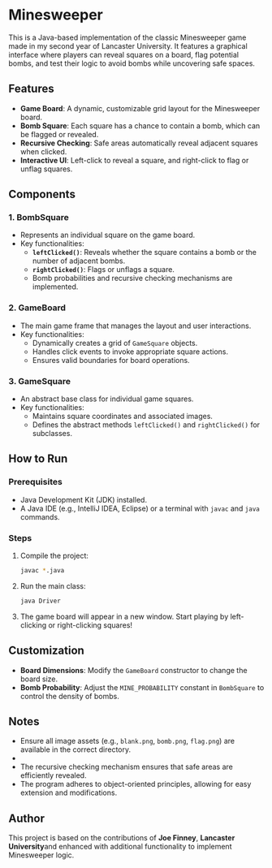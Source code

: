 # Minesweeper

This is a Java-based implementation of the classic Minesweeper game made in my second year of Lancaster University. It features a graphical interface where players can reveal squares on a board, flag potential bombs, and test their logic to avoid bombs while uncovering safe spaces.

## Features

- **Game Board**: A dynamic, customizable grid layout for the Minesweeper board.
- **Bomb Square**: Each square has a chance to contain a bomb, which can be flagged or revealed.
- **Recursive Checking**: Safe areas automatically reveal adjacent squares when clicked.
- **Interactive UI**: Left-click to reveal a square, and right-click to flag or unflag squares.

## Components

### 1. **BombSquare**
- Represents an individual square on the game board.
- Key functionalities:
  - **`leftClicked()`**: Reveals whether the square contains a bomb or the number of adjacent bombs.
  - **`rightClicked()`**: Flags or unflags a square.
  - Bomb probabilities and recursive checking mechanisms are implemented.

### 2. **GameBoard**
- The main game frame that manages the layout and user interactions.
- Key functionalities:
  - Dynamically creates a grid of `GameSquare` objects.
  - Handles click events to invoke appropriate square actions.
  - Ensures valid boundaries for board operations.

### 3. **GameSquare**
- An abstract base class for individual game squares.
- Key functionalities:
  - Maintains square coordinates and associated images.
  - Defines the abstract methods `leftClicked()` and `rightClicked()` for subclasses.

## How to Run

### Prerequisites
- Java Development Kit (JDK) installed.
- A Java IDE (e.g., IntelliJ IDEA, Eclipse) or a terminal with `javac` and `java` commands.

### Steps
1. Compile the project:
   ```bash
   javac *.java
   ```
2. Run the main class:
   ```bash
   java Driver
   ```
3. The game board will appear in a new window. Start playing by left-clicking or right-clicking squares!

## Customization

- **Board Dimensions**: Modify the `GameBoard` constructor to change the board size.
- **Bomb Probability**: Adjust the `MINE_PROBABILITY` constant in `BombSquare` to control the density of bombs.

## Notes

- Ensure all image assets (e.g., `blank.png`, `bomb.png`, `flag.png`) are available in the correct directory.
- 
- The recursive checking mechanism ensures that safe areas are efficiently revealed.
- The program adheres to object-oriented principles, allowing for easy extension and modifications.

## Author

This project is based on the contributions of **Joe Finney**, **Lancaster University**and enhanced with additional functionality to implement Minesweeper logic.
